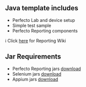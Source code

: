 ## Java template includes
-	Perfecto Lab and device setup
-	Simple test sample
-	Perfecto Reporting components

:information_source: Click [here](https://github.com/PerfectoCode/Samples/wiki/Reporting) for Reporting Wiki 

## Jar Requirements
- Perfecto Reporting jars [download](https://repository-perfectomobile.forge.cloudbees.com/public/com/perfecto/reporting-sdk/reportium-java/)
- Selenium jars [download](http://www.seleniumhq.org/download/)
- Appium jars [download](http://appium.io/downloads.html) 

